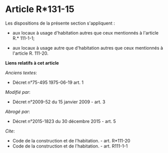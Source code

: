 # Article R*131-15

Les dispositions de la présente section s'appliquent :

- aux locaux à usage d'habitation autres que ceux mentionnés à l'article R.* 111-1-1;

- aux locaux à usage autre que d'habitation autres que ceux mentionnés à l'article R. 111-20.

**Liens relatifs à cet article**

_Anciens textes_:

  - Décret n°75-495 1975-06-19 art. 1

_Modifié par_:

  - Décret n°2009-52 du 15 janvier 2009 - art. 3

_Abrogé par_:

  - Décret n°2015-1823 du 30 décembre 2015 - art. 5

_Cite_:

  - Code de la construction et de l'habitation. - art. R*111-20
  - Code de la construction et de l'habitation. - art. R111-1-1
